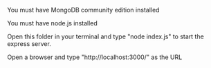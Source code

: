 You must have MongoDB community edition installed

You must have node.js installed

Open this folder in your terminal and type "node index.js" to start the express server.

Open a browser and type "http://localhost:3000/" as the URL